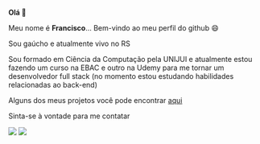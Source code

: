 **Olá 👋**

Meu nome é **Francisco**... Bem-vindo ao meu perfil do github 😄 

Sou gaúcho e atualmente vivo no RS

Sou formado em Ciência da Computação pela UNIJUI e atualmente estou fazendo um curso na EBAC e outro na Udemy para me tornar um desenvolvedor full stack (no momento estou estudando habilidades relacionadas ao back-end)

Alguns dos meus projetos você pode encontrar [aqui](https://fbc-personalportfolio.netlify.app/)

Sinta-se à vontade para me contatar

<a href="https://www.linkedin.com/in/franciscofbc/" target="_blank"><img src="https://img.shields.io/badge/-LinkedIn-%230077B5?style=for-the-badge&logo=linkedin&logoColor=white" target="_blank"></a> 
<a href = "mailto:fbc9911@gmail.com"><img src="https://img.shields.io/badge/Gmail-D14836?style=for-the-badge&logo=gmail&logoColor=white" target="_blank"></a>

<!--**Hi there 👋**

<!--My name is **Francisco**... Welcome to my github profile 😄 --!>

<!--I'm from and living in Rio Grande do Sul <!--and I'm searching for my first job as a dev--!>

<!--I'm graduated in Computer Science at Unijui and at the moment I'm taking a course on EBAC and Udemy to become a full stack dev (currently I'm learning skills related to back-end)--!>

<!--Some of my projects you can find [here](https://fbc-personalportfolio.netlify.app/)--!>

<!--Fell free to contact me--!>
